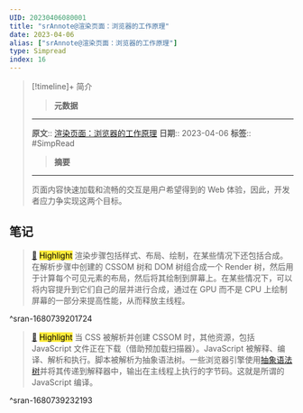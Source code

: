 ```yaml
---
UID: 20230406080001
title: "srAnnote@渲染页面：浏览器的工作原理"
date: 2023-04-06
alias: ["srAnnote@渲染页面：浏览器的工作原理"]
type: Simpread
index: 16
---
```


> [!timeline]+ 简介
>> **元数据**
>---
> **原文**:: [渲染页面：浏览器的工作原理](https://developer.mozilla.org/zh-CN/docs/Web/Performance/How_browsers_work)
> **日期**:: 2023-04-06
> **标签**:: #SimpRead 
>> **摘要**
>---
> 页面内容快速加载和流畅的交互是用户希望得到的 Web 体验，因此，开发者应力争实现这两个目标。

## 笔记

> [📌](<http://localhost:7026/reading/16#id=1680739201724>) <mark style="background-color: #ffeb3b">Highlight</mark> 
> 渲染步骤包括样式、布局、绘制，在某些情况下还包括合成。在解析步骤中创建的 CSSOM 树和 DOM 树组合成一个 Render 树，然后用于计算每个可见元素的布局，然后将其绘制到屏幕上。在某些情况下，可以将内容提升到它们自己的层并进行合成，通过在 GPU 而不是 CPU 上绘制屏幕的一部分来提高性能，从而释放主线程。

^sran-1680739201724
> [📌](<http://localhost:7026/reading/16#id=1680739232193>) <mark style="background-color: #ffeb3b">Highlight</mark> 
> 当 CSS 被解析并创建 CSSOM 时，其他资源，包括 JavaScript 文件正在下载（借助预加载扫描器）。JavaScript 被解释、编译、解析和执行。脚本被解析为抽象语法树。一些浏览器引擎使用[抽象语法树](https://zh.wikipedia.org/wiki/%E6%8A%BD%E8%B1%A1%E8%AF%AD%E6%B3%95%E6%A0%91)并将其传递到解释器中，输出在主线程上执行的字节码。这就是所谓的 JavaScript 编译。

^sran-1680739232193

